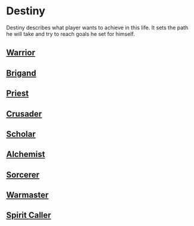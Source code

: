 # Destiny

Destiny describes what player wants to achieve in this life. It sets the path he will take and try to reach goals he set for himself.

## [Warrior](./Destinies/Warrior.md)

## [Brigand](./Destinies/Brigand.md)

## [Priest](./Destinies/Priest.md)

## [Crusader](./Destinies/Crusader.md)

## [Scholar](./Destinies/Scholar.md)

## [Alchemist](./Destinies/Alchemist.md)

## [Sorcerer](./Destinies/Sorcerer.md)

## [Warmaster](./Destinies/Warmaster.md)

## [Spirit Caller](./Destinies/Spirit_Caller.md)

<!-- ## Necromancer/Minionmancer
the idea is class that can control multiple (as many as possible) minions while still keeping action economy clean and doesn't create too much book keeping.  

Probably gonna make something between true minionmancer and summoner from PF2 cross-breed with 5e Warlock  
Maybe something in direction of Spirit caller?
-->